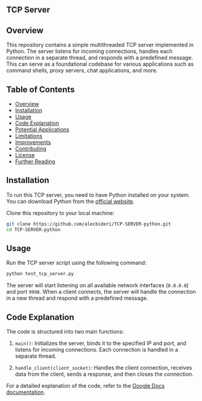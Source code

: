 ## TCP Server

## Overview

This repository contains a simple multithreaded TCP server implemented in Python. The server listens for incoming connections, handles each connection in a separate thread, and responds with a predefined message. This can serve as a foundational codebase for various applications such as command shells, proxy servers, chat applications, and more.

## Table of Contents

- [Overview](#overview)
- [Installation](#installation)
- [Usage](#usage)
- [Code Explanation](#code-explanation)
- [Potential Applications](#potential-applications)
- [Limitations](#limitations)
- [Improvements](#improvements)
- [Contributing](#contributing)
- [License](#license)
- [Further Reading](#further-reading)

## Installation

To run this TCP server, you need to have Python installed on your system. You can download Python from the [official website](https://www.python.org/downloads/).

Clone this repository to your local machine:

```bash
git clone https://github.com/alecbideri/TCP-SERVER-python.git
cd TCP-SERVER-python
```

## Usage

Run the TCP server script using the following command:

```bash
python test_tcp_server.py
```

The server will start listening on all available network interfaces (`0.0.0.0`) and port `9998`. When a client connects, the server will handle the connection in a new thread and respond with a predefined message.

## Code Explanation

The code is structured into two main functions:

1. `main()`: Initializes the server, binds it to the specified IP and port, and listens for incoming connections. Each connection is handled in a separate thread.

2. `handle_client(client_socket)`: Handles the client connection, receives data from the client, sends a response, and then closes the connection.

For a detailed explanation of the code, refer to the [Google Docs documentation](https://docs.google.com/document/d/12loVy4EQqJ5R78CtPgF1uM_2473xI4ki9HZBCpUJSPw/edit?usp=sharing).
